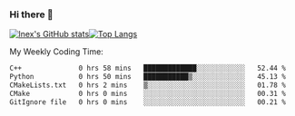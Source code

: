 ### Hi there 👋
[![lnex's GitHub stats](https://github-readme-stats.vercel.app/api?username=lnexenl&count_private=true&show_icons=true)](https://github.com/anuraghazra/github-readme-stats)[![Top Langs](https://github-readme-stats.vercel.app/api/top-langs/?username=lnexenl&layout=compact&langs_count=8&exclude_repo=32-bit-MIPS-CPU)](https://github.com/anuraghazra/github-readme-stats)

My Weekly Coding Time:
<!--START_SECTION:waka-->

```txt
C++              0 hrs 58 mins   █████████████░░░░░░░░░░░░   52.44 %
Python           0 hrs 50 mins   ███████████▒░░░░░░░░░░░░░   45.13 %
CMakeLists.txt   0 hrs 2 mins    ▒░░░░░░░░░░░░░░░░░░░░░░░░   01.78 %
CMake            0 hrs 0 mins    ░░░░░░░░░░░░░░░░░░░░░░░░░   00.31 %
GitIgnore file   0 hrs 0 mins    ░░░░░░░░░░░░░░░░░░░░░░░░░   00.21 %
```

<!--END_SECTION:waka-->
